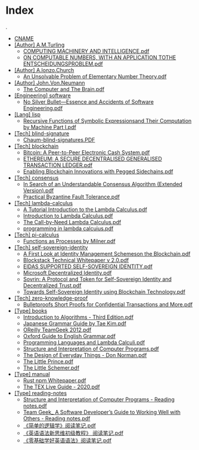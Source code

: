# Index

.
 * <a href="./CNAME">CNAME</a>
 * <a href="./[Author] A.M.Turling">[Author] A.M.Turling</a>
   * <a href="./[Author] A.M.Turling/COMPUTING MACHINERY AND INTELLIGENCE.pdf">COMPUTING MACHINERY AND INTELLIGENCE.pdf</a>
   * <a href="./[Author] A.M.Turling/ON COMPUTABLE NUMBERS, WITH AN APPLICATION TOTHE ENTSCHEIDUNGSPROBLEM.pdf">ON COMPUTABLE NUMBERS, WITH AN APPLICATION TOTHE ENTSCHEIDUNGSPROBLEM.pdf</a>
 * <a href="./[Author] A.lonzo.Church">[Author] A.lonzo.Church</a>
   * <a href="./[Author] A.lonzo.Church/An Unsolvable Problem of Elementary Number Theory.pdf">An Unsolvable Problem of Elementary Number Theory.pdf</a>
 * <a href="./[Author] John.Von.Neumann">[Author] John.Von.Neumann</a>
   * <a href="./[Author] John.Von.Neumann/The Computer and The Brain.pdf">The Computer and The Brain.pdf</a>
 * <a href="./[Engineering] software">[Engineering] software</a>
   * <a href="./[Engineering] software/No Silver Bullet—Essence and Accidents of Software Engineering.pdf">No Silver Bullet—Essence and Accidents of Software Engineering.pdf</a>
 * <a href="./[Lang] lisp">[Lang] lisp</a>
   * <a href="./[Lang] lisp/Recursive Functions of Symbolic Expressionsand Their Computation by Machine Part I.pdf">Recursive Functions of Symbolic Expressionsand Their Computation by Machine Part I.pdf</a>
 * <a href="./[Tech] blind-signature">[Tech] blind-signature</a>
   * <a href="./[Tech] blind-signature/Chaum-blind-signatures.PDF">Chaum-blind-signatures.PDF</a>
 * <a href="./[Tech] blockchain">[Tech] blockchain</a>
   * <a href="./[Tech] blockchain/Bitcoin: A Peer-to-Peer Electronic Cash System.pdf">Bitcoin: A Peer-to-Peer Electronic Cash System.pdf</a>
   * <a href="./[Tech] blockchain/ETHEREUM: A SECURE DECENTRALISED GENERALISED TRANSACTION LEDGER.pdf">ETHEREUM: A SECURE DECENTRALISED GENERALISED TRANSACTION LEDGER.pdf</a>
   * <a href="./[Tech] blockchain/Enabling Blockchain Innovations with Pegged Sidechains.pdf">Enabling Blockchain Innovations with Pegged Sidechains.pdf</a>
 * <a href="./[Tech] consensus">[Tech] consensus</a>
   * <a href="./[Tech] consensus/In Search of an Understandable Consensus Algorithm (Extended Version).pdf">In Search of an Understandable Consensus Algorithm (Extended Version).pdf</a>
   * <a href="./[Tech] consensus/Practical Byzantine Fault Tolerance.pdf">Practical Byzantine Fault Tolerance.pdf</a>
 * <a href="./[Tech] lambda-calculus">[Tech] lambda-calculus</a>
   * <a href="./[Tech] lambda-calculus/A Tutorial Introduction to the Lambda Calculus.pdf">A Tutorial Introduction to the Lambda Calculus.pdf</a>
   * <a href="./[Tech] lambda-calculus/Introduction to Lambda Calculus.pdf">Introduction to Lambda Calculus.pdf</a>
   * <a href="./[Tech] lambda-calculus/The Call-by-Need Lambda Calculus.pdf">The Call-by-Need Lambda Calculus.pdf</a>
   * <a href="./[Tech] lambda-calculus/programming in lambda calcuius.pdf">programming in lambda calcuius.pdf</a>
 * <a href="./[Tech] pi-calculus">[Tech] pi-calculus</a>
   * <a href="./[Tech] pi-calculus/Functions as Processes by Milner.pdf">Functions as Processes by Milner.pdf</a>
 * <a href="./[Tech] self-sovereign-identity">[Tech] self-sovereign-identity</a>
   * <a href="./[Tech] self-sovereign-identity/A First Look at Identity Management Schemeson the Blockchain.pdf">A First Look at Identity Management Schemeson the Blockchain.pdf</a>
   * <a href="./[Tech] self-sovereign-identity/Blockstack Technical Whitepaper v 2.0.pdf">Blockstack Technical Whitepaper v 2.0.pdf</a>
   * <a href="./[Tech] self-sovereign-identity/EIDAS SUPPORTED SELF-SOVEREIGN IDENTITY.pdf">EIDAS SUPPORTED SELF-SOVEREIGN IDENTITY.pdf</a>
   * <a href="./[Tech] self-sovereign-identity/Microsoft Decentralized Identity.pdf">Microsoft Decentralized Identity.pdf</a>
   * <a href="./[Tech] self-sovereign-identity/Sovrin: A Protocol and Token for Self-Sovereign Identity and Decentralized Trust.pdf">Sovrin: A Protocol and Token for Self-Sovereign Identity and Decentralized Trust.pdf</a>
   * <a href="./[Tech] self-sovereign-identity/Towards Self-Sovereign Identity using Blockchain Technology.pdf">Towards Self-Sovereign Identity using Blockchain Technology.pdf</a>
 * <a href="./[Tech] zero-knowledge-proof">[Tech] zero-knowledge-proof</a>
   * <a href="./[Tech] zero-knowledge-proof/Bulletproofs Short Proofs for Confidential Transactions and More.pdf">Bulletproofs Short Proofs for Confidential Transactions and More.pdf</a>
 * <a href="./[Type] books">[Type] books</a>
   * <a href="./[Type] books/Introduction to Algorithms - Third Edition.pdf">Introduction to Algorithms - Third Edition.pdf</a>
   * <a href="./[Type] books/Japanese Grammar Guide by Tae Kim.pdf">Japanese Grammar Guide by Tae Kim.pdf</a>
   * <a href="./[Type] books/OReilly TeamGeek 2012.pdf">OReilly TeamGeek 2012.pdf</a>
   * <a href="./[Type] books/Oxford Guide to English Grammar.pdf">Oxford Guide to English Grammar.pdf</a>
   * <a href="./[Type] books/Programming Languages and Lambda Calculi.pdf">Programming Languages and Lambda Calculi.pdf</a>
   * <a href="./[Type] books/Structure and Interpretation of Computer Programs.pdf">Structure and Interpretation of Computer Programs.pdf</a>
   * <a href="./[Type] books/The Design of Everyday Things - Don Norman.pdf">The Design of Everyday Things - Don Norman.pdf</a>
   * <a href="./[Type] books/The Little Prince.pdf">The Little Prince.pdf</a>
   * <a href="./[Type] books/The Little Schemer.pdf">The Little Schemer.pdf</a>
 * <a href="./[Type] manual">[Type] manual</a>
   * <a href="./[Type] manual/Rust npm Whitepaper.pdf">Rust npm Whitepaper.pdf</a>
   * <a href="./[Type] manual/The TEX Live Guide - 2020.pdf">The TEX Live Guide - 2020.pdf</a>
 * <a href="./[Type] reading-notes">[Type] reading-notes</a>
     * <a href="./[Type] reading-notes/Structure and Interpretation of Computer Programs - Reading notes.pdf">Structure and Interpretation of Computer Programs - Reading notes.pdf</a>
     * <a href="./[Type] reading-notes/Team Geek_ A Software Developer’s Guide to Working Well with Others - Reading notes.pdf">Team Geek_ A Software Developer’s Guide to Working Well with Others - Reading notes.pdf</a>
     * <a href="./[Type] reading-notes/《简单的逻辑学》阅读笔记.pdf">《简单的逻辑学》阅读笔记.pdf</a>
     * <a href="./[Type] reading-notes/《英语语法新思维初级教程》 阅读笔记.pdf">《英语语法新思维初级教程》 阅读笔记.pdf</a>
     * <a href="./[Type] reading-notes/《零基础学好英语语法》阅读笔记.pdf">《零基础学好英语语法》阅读笔记.pdf</a>
